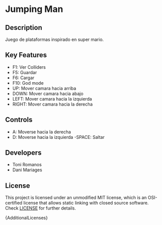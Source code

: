 # Jumping Man

## Description

Juego de plataformas inspirado en super mario.

## Key Features

 - F1: Ver Colliders
 - F5: Guardar
 - F6: Cargar
 - F10: God mode
 - UP: Mover camara hacia arriba
 - DOWN: Mover camara hacia abajo
 - LEFT: Mover camara hacia la izquierda
 - RIGHT: Mover camara hacia la derecha
 
## Controls

 - A: Moverse hacia la derecha
 - D: Moverse hacia la izquierda
 -SPACE: Saltar

## Developers

 - Toni Romanos
 - Dani Mariages

## License

This project is licensed under an unmodified MIT license, which is an OSI-certified license that allows static linking with closed source software. Check [LICENSE](LICENSE) for further details.

{AdditionalLicenses}

